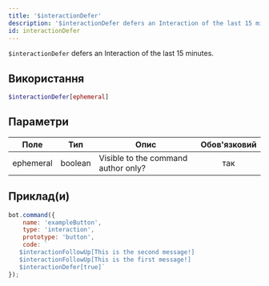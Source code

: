 ```yaml
---
title: '$interactionDefer'
description: '$interactionDefer defers an Interaction of the last 15 minutes.'
id: interactionDefer
---
```


`$interactionDefer` defers an Interaction of the last 15 minutes.

## Використання

```php
$interactionDefer[ephemeral]
```

## Параметри

| Поле      | Тип     | Опис                                | Обов'язковий |
| --------- | ------- | ----------------------------------- |:------------:|
| ephemeral | boolean | Visible to the command author only? |     так      |

## Приклад(и)

```javascript
bot.command({
    name: 'exampleButton',
    type: 'interaction',
    prototype: 'button',
    code: `
   $interactionFollowUp[This is the second message!] 
   $interactionFollowUp[This is the first message!] 
   $interactionDefer[true]`
});
```